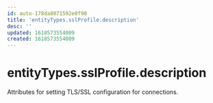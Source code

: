 ```yaml
---
id: auto-178da8071592e0f90
title: 'entityTypes.sslProfile.description'
desc: ''
updated: 1618573554009
created: 1618573554009
---
```

# entityTypes.sslProfile.description

Attributes for setting TLS/SSL configuration for connections.
